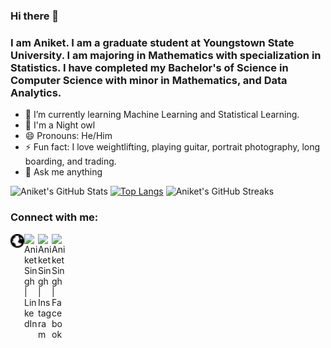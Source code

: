 ### Hi there 👋

### I am Aniket. I am a graduate student at Youngstown State University. I am majoring in Mathematics with specialization in Statistics. I have completed my Bachelor's of Science in Computer Science with minor in Mathematics, and Data Analytics. 
- 🌱 I’m currently learning Machine Learning and Statistical Learning. 
- 🦉 I'm a Night owl 
- 😄 Pronouns: He/Him
- ⚡ Fun fact: I love weightlifting, playing guitar, portrait photography, long boarding, and trading. 
- 💬 Ask me anything 



![Aniket's GitHub Stats](https://github-readme-stats.vercel.app/api?username=singhaniket98&count_private=true&show_icons=true&theme=tokyonight&hide=stars,contribs)
[![Top Langs](https://github-readme-stats.vercel.app/api/top-langs/?username=singhaniket98&langs_count=10&layout=compact)](https://github.com/singhaniket98/github-readme-stats)
![Aniket's GitHub Streaks](https://github-readme-streak-stats.herokuapp.com/?user=singhaniket98&theme=dark)
<br>



### Connect with me:
[<img align="left" alt="Aniket Singh" width="22px" src="https://raw.githubusercontent.com/iconic/open-iconic/master/svg/globe.svg" />][website]
[<img align="left" alt="Aniket Singh | LinkedIn" width="22px" src="https://cdn.jsdelivr.net/npm/simple-icons@v3/icons/linkedin.svg" />][linkedin]
[<img align="left" alt="Aniket Singh | Instagram" width="22px" src="https://cdn.jsdelivr.net/npm/simple-icons@v3/icons/instagram.svg" />][instagram]
[<img align="left" alt="Aniket Singh | Facebook" width="22px" src="https://cdn.jsdelivr.net/npm/simple-icons@v3/icons/facebook.svg" />][facebook]

<br />





[website]: https://singhaniket98.github.io/
[instagram]: https://www.instagram.com/aniiiiii_ket/
[facebook]: https://www.facebook.com/aniketacous
[linkedin]: https://www.linkedin.com/in/singh-k-aniket/
